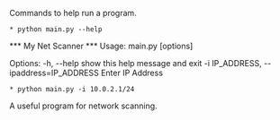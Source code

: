 Commands to help run a program.

    * python main.py --help        
  *** My Net Scanner ***
  Usage: main.py [options]
  
  Options:
    -h, --help            show this help message and exit
    -i IP_ADDRESS, --ipaddress=IP_ADDRESS
                          Enter IP Address


    * python main.py -i 10.0.2.1/24

A useful program for network scanning.
